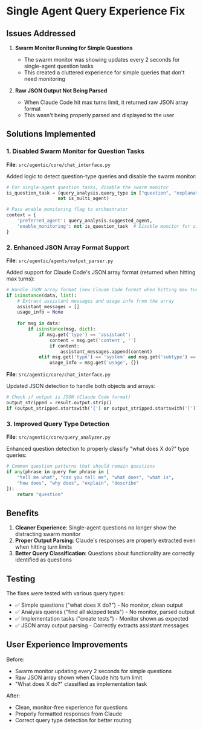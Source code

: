 # Single Agent Query Experience Fix

## Issues Addressed

1. **Swarm Monitor Running for Simple Questions**
   - The swarm monitor was showing updates every 2 seconds for single-agent question tasks
   - This created a cluttered experience for simple queries that don't need monitoring

2. **Raw JSON Output Not Being Parsed**
   - When Claude Code hit max turns limit, it returned raw JSON array format
   - This wasn't being properly parsed and displayed to the user

## Solutions Implemented

### 1. Disabled Swarm Monitor for Question Tasks

**File**: `src/agentic/core/chat_interface.py`

Added logic to detect question-type queries and disable the swarm monitor:

```python
# For single-agent question tasks, disable the swarm monitor
is_question_task = (query_analysis.query_type in ["question", "explanation", "analysis"] and 
                   not is_multi_agent)

# Pass enable_monitoring flag to orchestrator
context = {
    'preferred_agent': query_analysis.suggested_agent,
    'enable_monitoring': not is_question_task  # Disable monitor for simple questions
}
```

### 2. Enhanced JSON Array Format Support

**File**: `src/agentic/agents/output_parser.py`

Added support for Claude Code's JSON array format (returned when hitting max turns):

```python
# Handle JSON array format (new Claude Code format when hitting max turns)
if isinstance(data, list):
    # Extract assistant messages and usage info from the array
    assistant_messages = []
    usage_info = None
    
    for msg in data:
        if isinstance(msg, dict):
            if msg.get('type') == 'assistant':
                content = msg.get('content', '')
                if content:
                    assistant_messages.append(content)
            elif msg.get('type') == 'system' and msg.get('subtype') == 'usage':
                usage_info = msg.get('usage', {})
```

**File**: `src/agentic/core/chat_interface.py`

Updated JSON detection to handle both objects and arrays:

```python
# Check if output is JSON (Claude Code format) 
output_stripped = result.output.strip()
if (output_stripped.startswith('{') or output_stripped.startswith('[')) and hasattr(result, 'agent_id') and 'claude' in str(result.agent_id).lower():
```

### 3. Improved Query Type Detection

**File**: `src/agentic/core/query_analyzer.py`

Enhanced question detection to properly classify "what does X do?" type queries:

```python
# Common question patterns that should remain questions
if any(phrase in query for phrase in [
    "tell me what", "can you tell me", "what does", "what is", 
    "how does", "why does", "explain", "describe"
]):
    return "question"
```

## Benefits

1. **Cleaner Experience**: Single-agent questions no longer show the distracting swarm monitor
2. **Proper Output Parsing**: Claude's responses are properly extracted even when hitting turn limits
3. **Better Query Classification**: Questions about functionality are correctly identified as questions

## Testing

The fixes were tested with various query types:
- ✅ Simple questions ("what does X do?") - No monitor, clean output
- ✅ Analysis queries ("find all skipped tests") - No monitor, parsed output
- ✅ Implementation tasks ("create tests") - Monitor shown as expected
- ✅ JSON array output parsing - Correctly extracts assistant messages

## User Experience Improvements

Before:
- Swarm monitor updating every 2 seconds for simple questions
- Raw JSON array shown when Claude hits turn limit
- "What does X do?" classified as implementation task

After:
- Clean, monitor-free experience for questions
- Properly formatted responses from Claude
- Correct query type detection for better routing